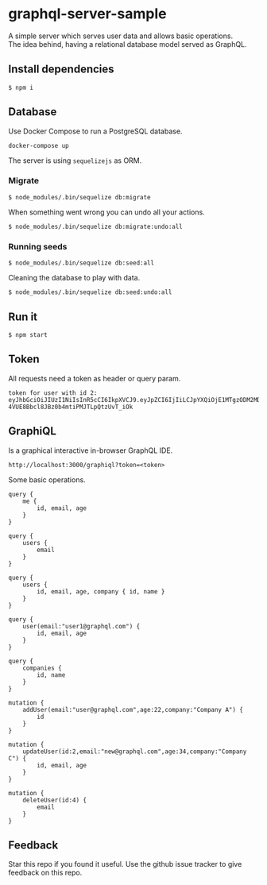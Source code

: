 # graphql-server-sample
A simple server which serves user data and allows basic operations.  
The idea behind, having a relational database model served as GraphQL.

## Install dependencies

    $ npm i

## Database
Use Docker Compose to run a PostgreSQL database.  

    docker-compose up

The server is using `sequelizejs` as ORM.  

### Migrate

    $ node_modules/.bin/sequelize db:migrate

When something went wrong you can undo all your actions.

    $ node_modules/.bin/sequelize db:migrate:undo:all

### Running seeds

    $ node_modules/.bin/sequelize db:seed:all

Cleaning the database to play with data.  

    $ node_modules/.bin/sequelize db:seed:undo:all

## Run it

    $ npm start

## Token
All requests need a token as header or query param.

    token for user with id 2: eyJhbGciOiJIUzI1NiIsInR5cCI6IkpXVCJ9.eyJpZCI6IjIiLCJpYXQiOjE1MTgzODM2MDZ9.I9GbV7a-4VUE8Bbcl8JBz0b4mtiPMJTLpQtzUvT_iOk

## GraphiQL
Is a graphical interactive in-browser GraphQL IDE. 

    http://localhost:3000/graphiql?token=<token>

Some basic operations.
    
    query {
        me {
            id, email, age
        }
    }

    query {
        users {
            email
        }
    }

    query {
        users {
            id, email, age, company { id, name }
        }
    }

    query {
        user(email:"user1@graphql.com") {
            id, email, age
        }
    }

    query {
        companies {
            id, name
        }
    }

    mutation {
        addUser(email:"user@graphql.com",age:22,company:"Company A") {
            id
        }
    }

    mutation {
        updateUser(id:2,email:"new@graphql.com",age:34,company:"Company C") {
            id, email, age
        }
    }

    mutation {
        deleteUser(id:4) {
            email
        }
    }

## Feedback
Star this repo if you found it useful. Use the github issue tracker to give feedback on this repo.